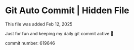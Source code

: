 # Git Auto Commit | Hidden File

This file was added Feb 12, 2025

Just for fun and keeping my daily git commit active 🤪

commit number: 619646
